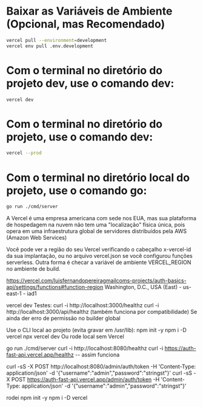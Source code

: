 # Baixar as Variáveis de Ambiente (Opcional, mas Recomendado)

```bash
vercel pull --environment=development
vercel env pull .env.development
```

# Com o terminal no diretório do projeto dev, use o comando dev:
```bash
vercel dev
```

# Com o terminal no diretório do projeto, use o comando dev:
```bash
vercel --prod
```

# Com o terminal no diretório local do projeto, use o comando go:
```bash
go run ./cmd/server
```




A Vercel é uma empresa americana com sede nos EUA, mas sua plataforma de hospedagem na nuvem não tem uma "localização" física única, pois opera em uma infraestrutura global de servidores distribuídos pela AWS (Amazon Web Services)

Você pode ver a região do seu Vercel verificando o cabeçalho x-vercel-id da sua implantação, ou no arquivo vercel.json se você configurou funções serverless. Outra forma é checar a variável de ambiente VERCEL_REGION no ambiente de build. 


https://vercel.com/luisfernandopereiragmailcoms-projects/auth-basics-api/settings/functions#function-region
Washington, D.C., USA (East) - us-east-1 - iad1

vercel dev
Testes:
curl -i http://localhost:3000/healthz
curl -i http://localhost:3000/api/healthz (também funciona por compatibilidade)
Se ainda der erro de permissão no builder global

Use o CLI local ao projeto (evita gravar em /usr/lib):
npm init -y
npm i -D vercel
npx vercel dev
Ou rode local sem Vercel

go run ./cmd/server
curl -i http://localhost:8080/healthz
curl -i https://auth-fast-api.vercel.app/healthz
-- assim funciona


curl -sS -X POST http://localhost:8080/admin/auth/token -H 'Content-Type: application/json' -d '{"username":"admin","password":"stringst"}'
curl -sS -X POST https://auth-fast-api.vercel.app/admin/auth/token -H 'Content-Type: application/json' -d '{"username":"admin","password":"stringst"}'

rodei
npm init -y
npm i -D vercel
